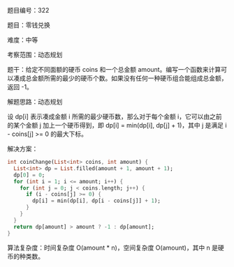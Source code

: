 题目编号：322

题目：零钱兑换

难度：中等

考察范围：动态规划

题干：给定不同面额的硬币 coins 和一个总金额 amount。编写一个函数来计算可以凑成总金额所需的最少的硬币个数。如果没有任何一种硬币组合能组成总金额，返回 -1。

解题思路：动态规划

设 dp[i] 表示凑成金额 i 所需的最少硬币数，那么对于每个金额 i，它可以由之前的某个金额 j 加上一个硬币得到，即 dp[i] = min(dp[i], dp[j] + 1)，其中 j 是满足 i - coins[j] >= 0 的最大下标。

解决方案：

```dart
int coinChange(List<int> coins, int amount) {
  List<int> dp = List.filled(amount + 1, amount + 1);
  dp[0] = 0;
  for (int i = 1; i <= amount; i++) {
    for (int j = 0; j < coins.length; j++) {
      if (i - coins[j] >= 0) {
        dp[i] = min(dp[i], dp[i - coins[j]] + 1);
      }
    }
  }
  return dp[amount] > amount ? -1 : dp[amount];
}
```

算法复杂度：时间复杂度 O(amount * n)，空间复杂度 O(amount)，其中 n 是硬币的种类数。